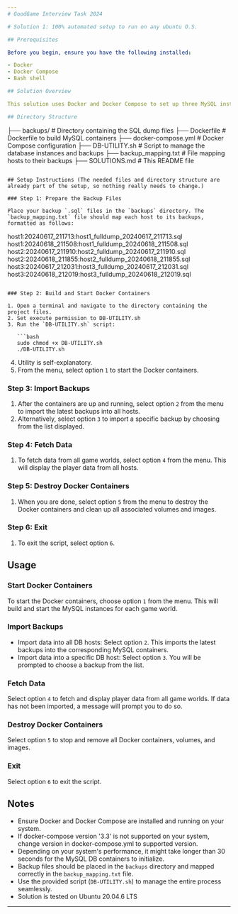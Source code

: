 ```yaml
---
# GoodGame Interview Task 2024

# Solution 1: 100% automated setup to run on any ubuntu O.S.

## Prerequisites

Before you begin, ensure you have the following installed:

- Docker
- Docker Compose 
- Bash shell

## Solution Overview

This solution uses Docker and Docker Compose to set up three MySQL instances, each representing a game world database. The setup includes scripts to start and stop the containers, import backups, and fetch data from the databases.

## Directory Structure

```
├── backups/                # Directory containing the SQL dump files
├── Dockerfile              # Dockerfile to build MySQL containers
├── docker-compose.yml      # Docker Compose configuration
├── DB-UTILITY.sh           # Script to manage the database instances and backups
├── backup_mapping.txt      # File mapping hosts to their backups
├── SOLUTIONS.md            # This README file
```

## Setup Instructions (The needed files and directory structure are already part of the setup, so nothing really needs to change.)

### Step 1: Prepare the Backup Files

Place your backup `.sql` files in the `backups` directory. The `backup_mapping.txt` file should map each host to its backups, formatted as follows:

```
host1:20240617_211713:host1_fulldump_20240617_211713.sql
host1:20240618_211508:host1_fulldump_20240618_211508.sql
host2:20240617_211910:host2_fulldump_20240617_211910.sql
host2:20240618_211855:host2_fulldump_20240618_211855.sql
host3:20240617_212031:host3_fulldump_20240617_212031.sql
host3:20240618_212019:host3_fulldump_20240618_212019.sql
```

### Step 2: Build and Start Docker Containers

1. Open a terminal and navigate to the directory containing the project files.
2. Set execute permission to DB-UTILITY.sh
3. Run the `DB-UTILITY.sh` script:

   ```bash
   sudo chmod +x DB-UTILITY.sh
   ./DB-UTILITY.sh
   ```
4. Utility is self-explanatory.
5. From the menu, select option `1` to start the Docker containers.

### Step 3: Import Backups

1. After the containers are up and running, select option `2` from the menu to import the latest backups into all hosts.
2. Alternatively, select option `3` to import a specific backup by choosing from the list displayed.

### Step 4: Fetch Data

1. To fetch data from all game worlds, select option `4` from the menu. This will display the player data from all hosts.

### Step 5: Destroy Docker Containers

1. When you are done, select option `5` from the menu to destroy the Docker containers and clean up all associated volumes and images.

### Step 6: Exit

1. To exit the script, select option `6`.

## Usage

### Start Docker Containers

To start the Docker containers, choose option `1` from the menu. This will build and start the MySQL instances for each game world.

### Import Backups

- Import data into all DB hosts: Select option `2`. This imports the latest backups into the corresponding MySQL containers.
- Import data into a specific DB host: Select option `3`. You will be prompted to choose a backup from the list.

### Fetch Data

Select option `4` to fetch and display player data from all game worlds. If data has not been imported, a message will prompt you to do so.

### Destroy Docker Containers

Select option `5` to stop and remove all Docker containers, volumes, and images.

### Exit

Select option `6` to exit the script.


## Notes

- Ensure Docker and Docker Compose are installed and running on your system.
- If docker-compose version '3.3' is not supported on your system, change version in docker-compose.yml to supported version.
- Depending on your system's performance, it might take longer than 30 seconds for the MySQL DB containers to initialize.
- Backup files should be placed in the `backups` directory and mapped correctly in the `backup_mapping.txt` file.
- Use the provided script (`DB-UTILITY.sh`) to manage the entire process seamlessly.
- Solution is tested on Ubuntu 20.04.6 LTS

---
```

